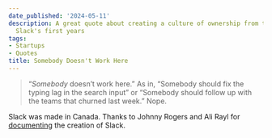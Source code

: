 ```yaml
---
date_published: '2024-05-11'
description: A great quote about creating a culture of ownership from the tale of
  Slack's first years
tags:
- Startups
- Quotes
title: Somebody Doesn't Work Here
---
```


> “_Somebody_ doesn’t work here.” As in, “Somebody should fix the typing lag in the search input” or “Somebody should follow up with the teams that churned last week.” Nope.

Slack was made in Canada. Thanks to Johnny Rogers and Ali Rayl for [documenting](https://buildingslack.com/you-asked/) the creation of Slack.